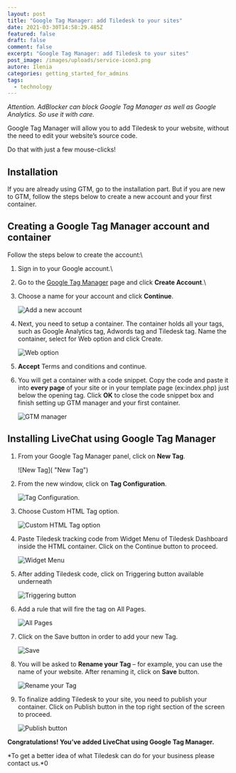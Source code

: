 ```yaml
---
layout: post
title: "Google Tag Manager: add Tiledesk to your sites"
date: 2021-03-30T14:58:29.485Z
featured: false
draft: false
comment: false
excerpt: "Google Tag Manager: add Tiledesk to your sites"
post_image: /images/uploads/service-icon3.png
autore: Ilenia
categories: getting_started_for_admins
tags:
  - technology
---
```

*Attention. AdBlocker can block Google Tag Manager as well as Google Analytics. So use it with care.*

Google Tag Manager will allow you to add Tiledesk to your website, without the need to edit your website’s source code.

Do that with just a few mouse-clicks!

## Installation

If you are already using GTM, go to the installation part. But if you are new to GTM, follow the steps below to create a new account and your first container.

## Creating a Google Tag Manager account and container

Follow the steps below to create the account:\

1. Sign in to your Google account.\
2. Go to the [Google Tag Manager](https://www.google.com/tagmanager/web/#management) page and click **Create Account**.\
3. Choose a name for your account and click **Continue**.

   ![Add a new account](/images/uploads/tag-manager-entering-company-name-2x-1.jpg "Add a new account")
4. Next, you need to setup a container. The container holds all your tags, such as Google Analytics tag, Adwords tag and Tiledesk tag. Name the container, select for Web option and click Create.

   ![Web option](/images/uploads/gtm-creating-a-container-2x-1.jpg "Web option")
5. **Accept** Terms and conditions and continue.
6. You will get a container with a code snippet. Copy the code and paste it into **every page** of your site or in your template page (ex:index.php) just below the opening tag.
      Click **OK** to close the code snippet box and finish setting up GTM manager and your first container.

   ![GTM manager](/images/uploads/gtm_installing_google_tag_manager-2x-1.png "GTM manager")

## Installing LiveChat using Google Tag Manager

1. From your Google Tag Manager panel, click on **New Tag**.

   ![New Tag]( "New Tag")
2. From the new window, click on **Tag Configuration**.

   ![Tag Configuration.](/images/uploads/gtm_tag_configuration-2x-1.png "Tag Configuration.")
3. Choose Custom HTML Tag option.

   ![Custom HTML Tag option](/images/uploads/gtm_tag_configuration_custom_html-2x-1.png "Custom HTML Tag option")
4. Paste Tiledesk tracking code from Widget Menu of Tiledesk Dashboard inside the HTML container. Click on the Continue button to proceed.

   ![Widget Menu](/images/uploads/screenshot-2018-08-03-11.52.22.png "Widget Menu")
5. After adding Tiledesk code, click on Triggering button available underneath

   ![Triggering button](/images/uploads/gtm_tag_configuration_tag_trigger_chat-2x-1.png "Triggering button")
6. Add a rule that will fire the tag on All Pages.

   ![All Pages](/images/uploads/gtm_tag_configuration_adding_trigger-2x-1.png "All Pages")
7. Click on the Save button in order to add your new Tag.

   ![Save](/images/uploads/gtm_tag_configuration_saving_changes-2x-1.png "Save")
8. You will be asked to **Rename your Tag** – for example, you can use the name of your website. After renaming it, click on **Save** button.

   ![Rename your Tag](/images/uploads/gtm_tag_configuration_naming_tag-2x-1.png "Rename your Tag")
9. To finalize adding Tiledesk to your site, you need to publish your container. Click on Publish button in the top right section of the screen to proceed.


   ![Publish button](/images/uploads/gtm_dashboard_publishing_tag-2x-1.png "Publish button")

**Congratulations! You’ve added LiveChat using Google Tag Manager.**

*To get a better idea of what Tiledesk can do for your business please contact us.*0
